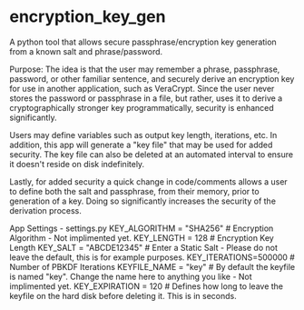 # encryption_key_gen
A python tool that allows secure passphrase/encryption key generation from a known salt and phrase/password.

Purpose:
The idea is that the user may remember a phrase, passphrase, password, or other familiar sentence, and securely derive an encryption key for use in another application, such as VeraCrypt. Since the user never stores the password or passphrase in a file, but rather, uses it to derive a cryptographically stronger key programmatically, security is enhanced significantly. 

Users may define variables such as output key length, iterations, etc. In addition, this app will generate a "key file" that may be used for added security. The key file can also be deleted at an automated interval to ensure it doesn't reside on disk indefinitely. 

Lastly, for added security a quick change in code/comments allows a user to define both the salt and passphrase, from their memory, prior to generation of a key. Doing so significantly increases the security of the derivation process.

App Settings - settings.py 
KEY_ALGORITHM = "SHA256"  # Encryption Algorithm - Not implimented yet.
KEY_LENGTH = 128          # Encryption Key Length
KEY_SALT = "ABCDE12345"   # Enter a Static Salt - Please do not leave the default, this is for example purposes.
KEY_ITERATIONS=500000     # Number of PBKDF Iterations
KEYFILE_NAME = "key"      # By default the keyfile is named "key". Change the name here to anything you like - Not implimented yet.
KEY_EXPIRATION = 120      # Defines how long to leave the keyfile on the hard disk before deleting it. This is in seconds.